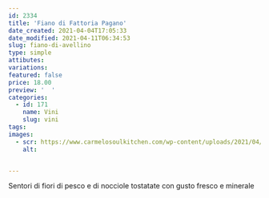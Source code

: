 ```yaml
---
id: 2334
title: 'Fiano di Fattoria Pagano'
date_created: 2021-04-04T17:05:33
date_modified: 2021-04-11T06:34:53
slug: fiano-di-avellino
type: simple
attibutes: 
variations:
featured: false
price: 18.00
preview: '  '
categories: 
  - id: 171
    name: Vini
    slug: vini
tags: 
images: 
  - scr: https://www.carmelosoulkitchen.com/wp-content/uploads/2021/04/Fiano-di-Avellino.png
    alt: 


---
```


<p>Sentori di fiori di pesco e di nocciole tostatate con gusto fresco e minerale</p>

